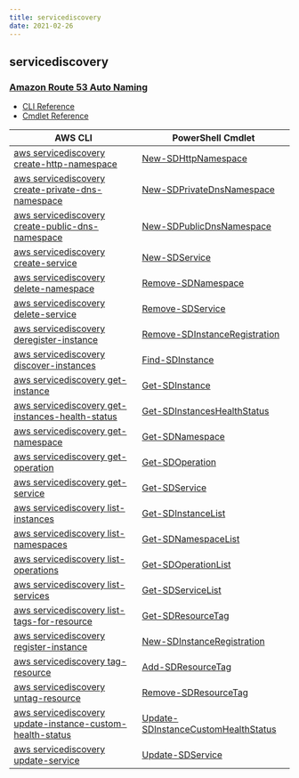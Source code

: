 ```yaml
---
title: servicediscovery
date: 2021-02-26
---
```


## servicediscovery

### [Amazon Route 53 Auto Naming](https://aws.amazon.com/route53/)

* [CLI Reference](https://docs.aws.amazon.com/cli/latest/reference/servicediscovery/index.html)
* [Cmdlet Reference](https://docs.aws.amazon.com/powershell/latest/reference/items/Amazon_Route_53_Auto_Naming_cmdlets.html)

|AWS CLI|PowerShell Cmdlet|
|----|----|
|[aws servicediscovery create-http-namespace](https://docs.aws.amazon.com/cli/latest/reference/servicediscovery/create-http-namespace.html)|[New-SDHttpNamespace](https://docs.aws.amazon.com/powershell/latest/reference/items/New-SDHttpNamespace.html)|
|[aws servicediscovery create-private-dns-namespace](https://docs.aws.amazon.com/cli/latest/reference/servicediscovery/create-private-dns-namespace.html)|[New-SDPrivateDnsNamespace](https://docs.aws.amazon.com/powershell/latest/reference/items/New-SDPrivateDnsNamespace.html)|
|[aws servicediscovery create-public-dns-namespace](https://docs.aws.amazon.com/cli/latest/reference/servicediscovery/create-public-dns-namespace.html)|[New-SDPublicDnsNamespace](https://docs.aws.amazon.com/powershell/latest/reference/items/New-SDPublicDnsNamespace.html)|
|[aws servicediscovery create-service](https://docs.aws.amazon.com/cli/latest/reference/servicediscovery/create-service.html)|[New-SDService](https://docs.aws.amazon.com/powershell/latest/reference/items/New-SDService.html)|
|[aws servicediscovery delete-namespace](https://docs.aws.amazon.com/cli/latest/reference/servicediscovery/delete-namespace.html)|[Remove-SDNamespace](https://docs.aws.amazon.com/powershell/latest/reference/items/Remove-SDNamespace.html)|
|[aws servicediscovery delete-service](https://docs.aws.amazon.com/cli/latest/reference/servicediscovery/delete-service.html)|[Remove-SDService](https://docs.aws.amazon.com/powershell/latest/reference/items/Remove-SDService.html)|
|[aws servicediscovery deregister-instance](https://docs.aws.amazon.com/cli/latest/reference/servicediscovery/deregister-instance.html)|[Remove-SDInstanceRegistration](https://docs.aws.amazon.com/powershell/latest/reference/items/Remove-SDInstanceRegistration.html)|
|[aws servicediscovery discover-instances](https://docs.aws.amazon.com/cli/latest/reference/servicediscovery/discover-instances.html)|[Find-SDInstance](https://docs.aws.amazon.com/powershell/latest/reference/items/Find-SDInstance.html)|
|[aws servicediscovery get-instance](https://docs.aws.amazon.com/cli/latest/reference/servicediscovery/get-instance.html)|[Get-SDInstance](https://docs.aws.amazon.com/powershell/latest/reference/items/Get-SDInstance.html)|
|[aws servicediscovery get-instances-health-status](https://docs.aws.amazon.com/cli/latest/reference/servicediscovery/get-instances-health-status.html)|[Get-SDInstancesHealthStatus](https://docs.aws.amazon.com/powershell/latest/reference/items/Get-SDInstancesHealthStatus.html)|
|[aws servicediscovery get-namespace](https://docs.aws.amazon.com/cli/latest/reference/servicediscovery/get-namespace.html)|[Get-SDNamespace](https://docs.aws.amazon.com/powershell/latest/reference/items/Get-SDNamespace.html)|
|[aws servicediscovery get-operation](https://docs.aws.amazon.com/cli/latest/reference/servicediscovery/get-operation.html)|[Get-SDOperation](https://docs.aws.amazon.com/powershell/latest/reference/items/Get-SDOperation.html)|
|[aws servicediscovery get-service](https://docs.aws.amazon.com/cli/latest/reference/servicediscovery/get-service.html)|[Get-SDService](https://docs.aws.amazon.com/powershell/latest/reference/items/Get-SDService.html)|
|[aws servicediscovery list-instances](https://docs.aws.amazon.com/cli/latest/reference/servicediscovery/list-instances.html)|[Get-SDInstanceList](https://docs.aws.amazon.com/powershell/latest/reference/items/Get-SDInstanceList.html)|
|[aws servicediscovery list-namespaces](https://docs.aws.amazon.com/cli/latest/reference/servicediscovery/list-namespaces.html)|[Get-SDNamespaceList](https://docs.aws.amazon.com/powershell/latest/reference/items/Get-SDNamespaceList.html)|
|[aws servicediscovery list-operations](https://docs.aws.amazon.com/cli/latest/reference/servicediscovery/list-operations.html)|[Get-SDOperationList](https://docs.aws.amazon.com/powershell/latest/reference/items/Get-SDOperationList.html)|
|[aws servicediscovery list-services](https://docs.aws.amazon.com/cli/latest/reference/servicediscovery/list-services.html)|[Get-SDServiceList](https://docs.aws.amazon.com/powershell/latest/reference/items/Get-SDServiceList.html)|
|[aws servicediscovery list-tags-for-resource](https://docs.aws.amazon.com/cli/latest/reference/servicediscovery/list-tags-for-resource.html)|[Get-SDResourceTag](https://docs.aws.amazon.com/powershell/latest/reference/items/Get-SDResourceTag.html)|
|[aws servicediscovery register-instance](https://docs.aws.amazon.com/cli/latest/reference/servicediscovery/register-instance.html)|[New-SDInstanceRegistration](https://docs.aws.amazon.com/powershell/latest/reference/items/New-SDInstanceRegistration.html)|
|[aws servicediscovery tag-resource](https://docs.aws.amazon.com/cli/latest/reference/servicediscovery/tag-resource.html)|[Add-SDResourceTag](https://docs.aws.amazon.com/powershell/latest/reference/items/Add-SDResourceTag.html)|
|[aws servicediscovery untag-resource](https://docs.aws.amazon.com/cli/latest/reference/servicediscovery/untag-resource.html)|[Remove-SDResourceTag](https://docs.aws.amazon.com/powershell/latest/reference/items/Remove-SDResourceTag.html)|
|[aws servicediscovery update-instance-custom-health-status](https://docs.aws.amazon.com/cli/latest/reference/servicediscovery/update-instance-custom-health-status.html)|[Update-SDInstanceCustomHealthStatus](https://docs.aws.amazon.com/powershell/latest/reference/items/Update-SDInstanceCustomHealthStatus.html)|
|[aws servicediscovery update-service](https://docs.aws.amazon.com/cli/latest/reference/servicediscovery/update-service.html)|[Update-SDService](https://docs.aws.amazon.com/powershell/latest/reference/items/Update-SDService.html)|

